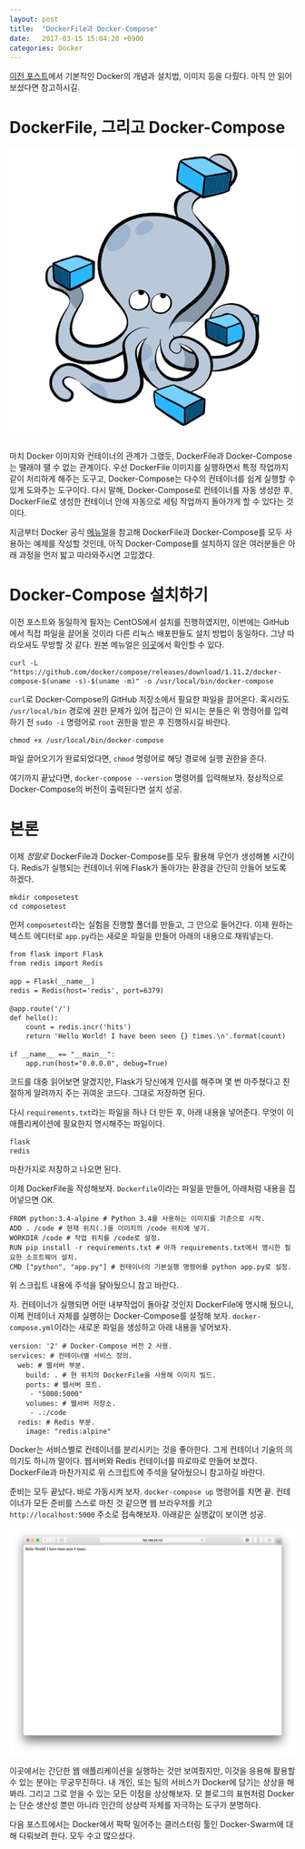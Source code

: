 ```yaml
---
layout: post
title:  "DockerFile과 Docker-Compose"
date:   2017-03-15 15:04:20 +0900
categories: Docker
---
```


[이전 포스트](https://kycfeel.github.io/2017/03/14/어서오세요-Docker의-세계에/)에서 기본적인 Docker의 개념과 설치법, 이미지 등을 다뤘다. 아직 안 읽어보셨다면 참고하시길.

DockerFile, 그리고 Docker-Compose
========================

<div align="center"><img src="https://github.com/kycfeel/kycfeel.github.io/blob/master/_images/compose.png?raw=true"/></div><br>


마치 Docker 이미지와 컨테이너의 관계가 그랬듯, DockerFile과 Docker-Compose는 땔래야 땔 수 없는 관계이다. 우선 DockerFile 이미지를 실행하면서 특정 작업까지 같이 처리하게 해주는 도구고, Docker-Compose는 다수의 컨테이너를 쉽게 실행할 수 있게 도와주는 도구이다. 다시 말해, Docker-Compose로 컨테이너를 자동 생성한 후, DockerFile로 생성한 컨테이너 안에 자동으로 세팅 작업까지 돌아가게 할 수 있다는 것이다.

지금부터 Docker 공식 [메뉴얼](https://docs.docker.com/compose/gettingstarted/)을 참고해 DockerFile과 Docker-Compose를 모두 사용하는 예제를 작성할 것인데, 아직 Docker-Compose를 설치하지 않은 여러분들은 아래 과정을 먼저 밟고 따라와주시면 고맙겠다.

Docker-Compose 설치하기
========================

이전 포스트와 동일하게 필자는 CentOS에서 설치를 진행하였지만, 이번에는 GitHub에서 직접 파일을 끌어올 것이라 다른 리눅스 배포판들도 설치 방법이 동일하다. 그냥 따라오셔도 무방할 것 같다. 원본 메뉴얼은 [이곳](https://docs.docker.com/compose/install/)에서 확인할 수 있다.

```
curl -L "https://github.com/docker/compose/releases/download/1.11.2/docker-compose-$(uname -s)-$(uname -m)" -o /usr/local/bin/docker-compose
```

`curl`로 Docker-Compose의 GitHub 저장소에서 필요한 파일을 끌어온다. 혹시라도 `/usr/local/bin` 경로에 권한 문제가 있어 접근이 안 되시는 분들은 위 명령어를 입력하기 전 `sudo -i` 명령어로 `root` 권한을 받은 후 진행하시길 바란다.

```
chmod +x /usr/local/bin/docker-compose
```

파일 끌어오기가 완료되었다면, `chmod` 명령어로 해당 경로에 실행 권한을 준다.

여기까지 끝났다면, `docker-compose --version` 명령어를 입력해보자. 정상적으로 Docker-Compose의 버전이 출력된다면 설치 성공.

본론
========================

이제 *정말로* DockerFile과 Docker-Compose를 모두 활용해 무언가 생성해볼 시간이다. Redis가 실행되는 컨테이너 위에 Flask가 돌아가는 환경을 간단히 만들어 보도록 하겠다.

```
mkdir composetest
cd composetest
```

먼저 `composetest`라는 실험을 진행할 폴더를 만들고, 그 안으로 들어간다. 이제 원하는 텍스트 에디터로 `app.py`라는 새로운 파일을 만들어 아래의 내용으로 채워넣는다.

```
from flask import Flask
from redis import Redis

app = Flask(__name__)
redis = Redis(host='redis', port=6379)

@app.route('/')
def hello():
    count = redis.incr('hits')
    return 'Hello World! I have been seen {} times.\n'.format(count)

if __name__ == "__main__":
    app.run(host="0.0.0.0", debug=True)
```

코드를 대충 읽어보면 알겠지만, Flask가 당신에게 인사를 해주며 몇 번 마주쳤다고 친절하게 알려까지 주는 귀여운 코드다. 그대로 저장하면 된다.

다시 `requirements.txt`라는 파일을 하나 더 만든 후, 아래 내용을 넣어준다. 무엇이 이 애플리케이션에 필요한지 명시해주는 파일이다.

```
flask
redis
```

마찬가지로 저장하고 나오면 된다.

이제 DockerFile을 작성해보자. `Dockerfile`이라는 파일을 만들어, 아래처럼 내용을 집어넣으면 OK.

```
FROM python:3.4-alpine # Python 3.4를 사용하는 이미지를 기준으로 시작.
ADD . /code # 현재 위치(.)을 이미지의 /code 위치에 넣기.
WORKDIR /code # 작업 위치를 /code로 설정.
RUN pip install -r requirements.txt # 아까 requirements.txt에서 명시한 필요한 소프트웨어 설치.
CMD ["python", "app.py"] # 컨테이너의 기본실행 명령어를 python app.py로 설정.
```

위 스크립트 내용에 주석을 달아뒀으니 참고 바란다.

자. 컨테이너가 실행되면 어떤 내부작업이 돌아갈 것인지 DockerFile에 명시해 뒀으니, 이제 컨테이너 자체를 실행하는 Docker-Compose를 설정해 보자. `docker-compose.yml`이라는 새로운 파일을 생성하고 아래 내용을 넣어보자.

```
version: '2' # Docker-Compose 버전 2 사용.
services: # 컨테이너별 서비스 정의.
  web: # 웹서버 부분.
    build: . # 현 위치의 DockerFile을 사용해 이미지 빌드.
    ports: # 웹서버 포트.
     - "5000:5000"
    volumes: # 웹서버 저장소.
     - .:/code
  redis: # Redis 부분.
    image: "redis:alpine"
```

Docker는 서비스별로 컨테이너를 분리시키는 것을 좋아한다. 그게 컨테이너 기술의 의의기도 하니까 말이다. 웹서버와 Redis 컨테이너를 따로따로 만들어 보겠다. DockerFile과 마찬가지로 위 스크립트에 주석을 달아뒀으니 참고하길 바란다.

준비는 모두 끝났다. 바로 가동시켜 보자. `docker-compose up` 명령어를 치면 끝. 컨테이너가 모든 준비를 스스로 마친 것 같으면 웹 브라우저를 키고 `http://localhost:5000` 주소로 접속해보자. 아래같은 실행값이 보이면 성공.

![dockercomposeruned](https://github.com/kycfeel/kycfeel.github.io/blob/master/_images/dockercomposeruned.png?raw=true)

이곳에서는 간단한 웹 애플리케이션을 실행하는 것만 보여줬지만, 이것을 응용해 활용할 수 있는 분야는 무궁무진하다. 내 개인, 또는 팀의 서비스가 Docker에 담기는 상상을 해봐라. 그리고 그로 얻을 수 있는 모든 이점을 상상해보자. 모 블로그의 표현처럼 Docker는 단순 생산성 뿐만 아니라 인간의 상상력 자체를 자극하는 도구가 분명하다.

다음 포스트에서는 Docker에서 팍팍 밀어주는 클러스터링 툴인 Docker-Swarm에 대해 다뤄보려 한다. 모두 수고 많으셨다.
